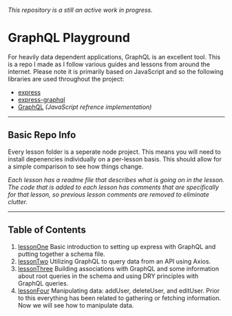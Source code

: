 _This repository is a still an active work in progress._

# GraphQL Playground

For heavily data dependent applications, GraphQL is an excellent tool. This is a repo I made as I follow various guides and lessons from around the internet. Please note it is primarily based on JavaScript and so the following libraries are used throughout the project:

* [express](http://expressjs.com 'official express server website')
* [express-graphql](https://github.com/graphql/express-graphql 'official express-graphql GitHub page')
* [GraphQL](https://github.com/graphql/graphql-js 'Official GitHub repo for JS GraphQL') _(JavaScript refrence implementation)_

---

## Basic Repo Info

Every lesson folder is a seperate node project. This means you will need to install depenencies individually on a per-lesson basis. This should allow for a simple comparison to see how things change.

_Each lesson has a readme file that describes what is going on in the lesson. The code that is added to each lesson has comments that are specifically for that lesson, so previous lesson comments are removed to eliminate clutter._

---

## Table of Contents

1.  [lessonOne](https://github.com/estepanov/graphql-playground/tree/master/lessonOne) Basic introduction to setting up express with GraphQL and putting together a schema file.
2.  [lessonTwo](https://github.com/estepanov/graphql-playground/tree/master/lessonTwo) Utilizing GraphQL to query data from an API using Axios.
3.  [lessonThree](https://github.com/estepanov/graphql-playground/tree/master/lessonThree) Building associations with GraphQL and some information about root queries in the schema and using DRY principles with GraphQL queries.
4.  [lessonFour](https://github.com/estepanov/graphql-playground/tree/master/lessonFour) Manipulating data: addUser, deleteUser, and editUser. Prior to this everything has been related to gathering or fetching information. Now we will see how to manipulate data.

